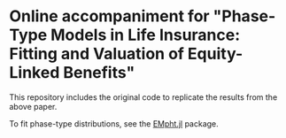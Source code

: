# Online accompaniment for "Phase-Type  Models in Life Insurance: Fitting and Valuation of Equity-Linked Benefits"

This repository includes the original code to replicate the results from the above paper.

To fit phase-type distributions, see the [EMpht.jl](https://github.com/Pat-Laub/EMpht.jl) package.
